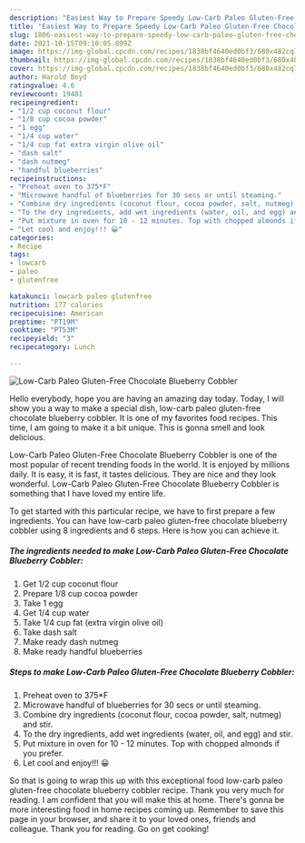 ```yaml
---
description: "Easiest Way to Prepare Speedy Low-Carb Paleo Gluten-Free Chocolate Blueberry Cobbler"
title: "Easiest Way to Prepare Speedy Low-Carb Paleo Gluten-Free Chocolate Blueberry Cobbler"
slug: 1806-easiest-way-to-prepare-speedy-low-carb-paleo-gluten-free-chocolate-blueberry-cobbler
date: 2021-10-15T09:10:05.899Z
image: https://img-global.cpcdn.com/recipes/1838bf4640ed0bf3/680x482cq70/low-carb-paleo-gluten-free-chocolate-blueberry-cobbler-recipe-main-photo.jpg
thumbnail: https://img-global.cpcdn.com/recipes/1838bf4640ed0bf3/680x482cq70/low-carb-paleo-gluten-free-chocolate-blueberry-cobbler-recipe-main-photo.jpg
cover: https://img-global.cpcdn.com/recipes/1838bf4640ed0bf3/680x482cq70/low-carb-paleo-gluten-free-chocolate-blueberry-cobbler-recipe-main-photo.jpg
author: Harold Boyd
ratingvalue: 4.6
reviewcount: 19401
recipeingredient:
- "1/2 cup coconut flour"
- "1/8 cup cocoa powder"
- "1 egg"
- "1/4 cup water"
- "1/4 cup fat extra virgin olive oil"
- "dash salt"
- "dash nutmeg"
- "handful blueberries"
recipeinstructions:
- "Preheat oven to 375*F"
- "Microwave handful of blueberries for 30 secs or until steaming."
- "Combine dry ingredients (coconut flour, cocoa powder, salt, nutmeg) and stir."
- "To the dry ingredients, add wet ingredients (water, oil, and egg) and stir."
- "Put mixture in oven for 10 - 12 minutes. Top with chopped almonds if you prefer."
- "Let cool and enjoy!!! 😀"
categories:
- Recipe
tags:
- lowcarb
- paleo
- glutenfree

katakunci: lowcarb paleo glutenfree 
nutrition: 177 calories
recipecuisine: American
preptime: "PT19M"
cooktime: "PT53M"
recipeyield: "3"
recipecategory: Lunch

---
```



![Low-Carb Paleo Gluten-Free Chocolate Blueberry Cobbler](https://img-global.cpcdn.com/recipes/1838bf4640ed0bf3/680x482cq70/low-carb-paleo-gluten-free-chocolate-blueberry-cobbler-recipe-main-photo.jpg)

Hello everybody, hope you are having an amazing day today. Today, I will show you a way to make a special dish, low-carb paleo gluten-free chocolate blueberry cobbler. It is one of my favorites food recipes. This time, I am going to make it a bit unique. This is gonna smell and look delicious.



Low-Carb Paleo Gluten-Free Chocolate Blueberry Cobbler is one of the most popular of recent trending foods in the world. It is enjoyed by millions daily. It is easy, it is fast, it tastes delicious. They are nice and they look wonderful. Low-Carb Paleo Gluten-Free Chocolate Blueberry Cobbler is something that I have loved my entire life.


To get started with this particular recipe, we have to first prepare a few ingredients. You can have low-carb paleo gluten-free chocolate blueberry cobbler using 8 ingredients and 6 steps. Here is how you can achieve it.

<!--inarticleads1-->

##### The ingredients needed to make Low-Carb Paleo Gluten-Free Chocolate Blueberry Cobbler:

1. Get 1/2 cup coconut flour
1. Prepare 1/8 cup cocoa powder
1. Take 1 egg
1. Get 1/4 cup water
1. Take 1/4 cup fat (extra virgin olive oil)
1. Take dash salt
1. Make ready dash nutmeg
1. Make ready handful blueberries




<!--inarticleads2-->

##### Steps to make Low-Carb Paleo Gluten-Free Chocolate Blueberry Cobbler:

1. Preheat oven to 375*F
1. Microwave handful of blueberries for 30 secs or until steaming.
1. Combine dry ingredients (coconut flour, cocoa powder, salt, nutmeg) and stir.
1. To the dry ingredients, add wet ingredients (water, oil, and egg) and stir.
1. Put mixture in oven for 10 - 12 minutes. Top with chopped almonds if you prefer.
1. Let cool and enjoy!!! 😀




So that is going to wrap this up with this exceptional food low-carb paleo gluten-free chocolate blueberry cobbler recipe. Thank you very much for reading. I am confident that you will make this at home. There's gonna be more interesting food in home recipes coming up. Remember to save this page in your browser, and share it to your loved ones, friends and colleague. Thank you for reading. Go on get cooking!
